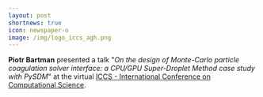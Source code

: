 ```yaml
---
layout: post
shortnews: true
icon: newspaper-o
image: /img/logo_iccs_agh.png
---
```


<b>Piotr Bartman</b> presented a talk "<em>On the design of Monte-Carlo particle coagulation solver interface: a CPU/GPU Super-Droplet Method case study with PySDM</em>"
  at the virtual <a href="https://easychair.org/smart-program/ICCS2021">ICCS - International Conference on Computational Science</a>.
